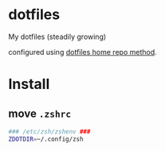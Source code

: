 # dotfiles
My dotfiles (steadily growing)

configured using [dotfiles home repo method](https://github.com/bluedragon1221/notes/blob/main/Linux/Git/Dotfiles%20(Home%20Repo).md).

# Install
## move `.zshrc`
```sh
### /etc/zsh/zshenv ###
ZDOTDIR=~/.config/zsh
```

## 
